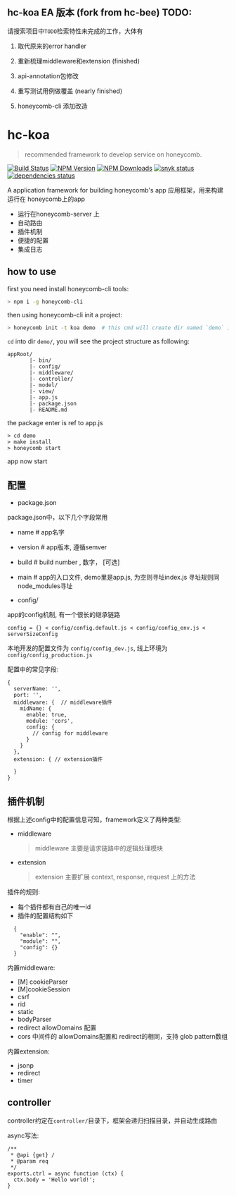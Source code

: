 hc-koa EA 版本 (fork from hc-bee) TODO:
-------
请搜索项目中`TODO`检索特性未完成的工作，大体有


1. 取代原来的error handler

2. 重新梳理middleware和extension (finished)

3. api-annotation包修改

4. 重写测试用例做覆盖 (nearly finished)

5. honeycomb-cli 添加改造




# hc-koa
> recommended framework to develop service on honeycomb.

[![Build Status][travis-image]][travis-url]
[![NPM Version][npm-image]][npm-url]
[![NPM Downloads][downloads-image]][downloads-url]
[![snyk status][snyk-image]][snyk-url]
[![dependencies status][dependencies-image]][dependencies-url]

A application framework for building honeycomb's app
应用框架，用来构建运行在 honeycomb上的app

* 运行在honeycomb-server 上
* 自动路由
* 插件机制
* 便捷的配置
* 集成日志

## how to use

first you need install honeycomb-cli tools:

```sh
> npm i -g honeycomb-cli
```

then using honeycomb-cli init a project:

```sh
> honeycomb init -t koa demo  # this cmd will create dir named `demo` in current dir
```

`cd` into dir `demo/`, you will see the project structure as following:

```
appRoot/
       |- bin/
       |- config/
       |- middleware/
       |- controller/
       |- model/
       |- view/
       |- app.js
       |- package.json
       |- README.md
```

the package enter is ref to app.js

```
> cd demo
> make install
> honeycomb start
```

app now start

## 配置

* package.json

package.json中，以下几个字段常用
  
  * name      # app名字
  * version   # app版本, 遵循semver
  * build     # build number , 数字， [可选]
  * main      # app的入口文件, demo里是app.js, 为空则寻址index.js 寻址规则同node_modules寻址

* config/

app的config机制, 有一个很长的继承链路

```
config = {} < config/config.default.js < config/config_env.js < serverSizeConfig
```

本地开发的配置文件为 `config/config_dev.js`, 线上环境为 `config/config_production.js`

配置中的常见字段:

```
{
  serverName: '',
  port: '',
  middleware: {  // middleware插件
    midName: {
      enable: true,
      module: 'cors',
      config: {
        // config for middleware
      }
    }
  },
  extension: { // extension插件

  }
}
```

## 插件机制

根据上述config中的配置信息可知，framework定义了两种类型:

* middleware
  > middleware 主要是请求链路中的逻辑处理模块
* extension
  > extension 主要扩展  context, response, request 上的方法

插件的规则:

* 每个插件都有自己的唯一id
* 插件的配置结构如下
```
  {
    "enable": "", 
    "module": "", 
    "config": {}
  }
```


内置middleware:

* [M] cookieParser
* [M]cookieSession
* csrf
* rid
* static
* bodyParser
* redirect allowDomains 配置
* cors 中间件的 allowDomains配置和 redirect的相同，支持 glob pattern数组

内置extension:

* jsonp
* redirect
* timer




## controller

controller约定在`controller/`目录下，框架会递归扫描目录，并自动生成路由

async写法:

```
/**
 * @api {get} /
 * @param req
 */
exports.ctrl = async function (ctx) {
  ctx.body = 'Hello world!';
}
```

[travis-image]: https://api.travis-ci.org/node-honeycomb/hc-bee.svg
[travis-url]: https://travis-ci.org/node-honeycomb/hc-bee
[npm-image]: https://img.shields.io/npm/v/hc-bee.svg
[npm-url]: https://npmjs.org/package/hc-bee
[downloads-image]: https://img.shields.io/npm/dm/hc-bee.svg
[downloads-url]: https://npmjs.org/package/hc-bee
[snyk-image]: https://snyk.io/test/github/node-honeycomb/hc-bee/badge.svg?style=flat-square
[snyk-url]: https://snyk.io/test/github/node-honeycomb/hc-bee
[dependencies-image]: https://david-dm.org/node-honeycomb/hc-bee/status.svg
[dependencies-url]: https://david-dm.org/node-honeycomb/hc-bee

